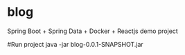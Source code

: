 # blog

Spring Boot + Spring Data + Docker + Reactjs demo project

#Run project
java -jar blog-0.0.1-SNAPSHOT.jar
